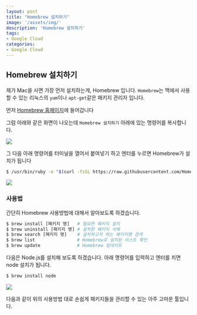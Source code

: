 ```yaml
---
layout: post
title: "Homebrew 설치하기"
image: '/assets/img/'
description: 'Homebrew 설치하기'
tags:
- Google Cloud
categories:
- Google Cloud
---
```



## Homebrew 설치하기

제가 Mac을 사면 가장 먼저 설치하는게, Homebrew 입니다.
`Homebrew`는 맥에서 사용할 수 있는 리눅스의 `yum`이나 `apt-get`같은 패키지 관리자
입니다.  

먼저 [Homebrew 홈페이지](https://brew.sh/index_ko.html)에 들어갑니다 

그럼 아래와 같은 화면이 나오는데 `Homebrew 설치하기` 아래에 있는 명령어를 복사합니다.

![](https://cdn-images-1.medium.com/max/2000/1*FjJ7U1PUaZYJ6ZVeu2wrlQ.png)

그 다음 아래 명령어를 터미널을 열어서 붙여넣기 하고 엔터를 누르면 Homebrew가 설치가 됩니다

```bash
$ /usr/bin/ruby -e "$(curl -fsSL https://raw.githubusercontent.com/Homebrew/install/master/install)"
```

![](https://cdn-images-1.medium.com/max/2000/1*A7u_jLGSpkWuSjFaVL69Jg.png)


### 사용법

간단히 Homebrew 사용방법에 대해서 알아보도록 하겠습니다.

```bash
$ brew install [패키지 명]   # 필요한 패키지 설치
$ brew uninstall [패키지 명] # 설치한 패키지 삭제
$ brew search [패키지 명]    # 설치하고자 하는 패키지명 검색
$ brew list                # Homebrew로 설치된 리스트 확인
$ brew update              # Homebrew 업데이트
```  

다음은 Node.js를 설치해 보도록 하겠습니다. 아래 명령어를 입력하고 엔터를 치면 node 설치가 됩니다.

```bash
$ brew install node
```

![](https://cdn-images-1.medium.com/max/2000/1*0Hg1zCci_quPqfG66sc0Aw.png)

다음과 같이 위의 사용방법 대로 손쉽게 패키지들을 관리할 수 있는 아주 고마운 툴입니다.